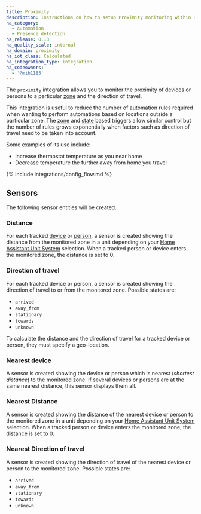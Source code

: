```yaml
---
title: Proximity
description: Instructions on how to setup Proximity monitoring within Home Assistant.
ha_category:
  - Automation
  - Presence detection
ha_release: 0.13
ha_quality_scale: internal
ha_domain: proximity
ha_iot_class: Calculated
ha_integration_type: integration
ha_codeowners:
  - '@mib1185'
---
```


The `proximity` integration allows you to monitor the proximity of devices or persons to a particular [zone](/integrations/zone/) and the direction of travel.

This integration is useful to reduce the number of automation rules required when wanting to perform automations based on locations outside a particular zone. The [zone](/docs/automation/trigger#zone-trigger) and [state](/docs/automation/trigger#state-trigger) based triggers allow similar control but the number of rules grows exponentially when factors such as direction of travel need to be taken into account.

Some examples of its use include:

- Increase thermostat temperature as you near home
- Decrease temperature the further away from home you travel

{% include integrations/config_flow.md %}

## Sensors

The following sensor entities will be created.

### Distance

For each tracked [device](/integrations/device_tracker/) or [person](/integrations/person/), a sensor is created showing the distance from the monitored zone in a unit depending on your [Home Assistant Unit System](/docs/configuration/basic) selection. When a tracked person or device enters the monitored zone, the distance is set to 0.

### Direction of travel

For each tracked device or person, a sensor is created showing the direction of travel to or from the monitored zone. Possible states are:

- `arrived`
- `away_from`
- `stationary`
- `towards`
- `unknown`

<div class="note">
To calculate the distance and the direction of travel for a tracked device or person, they must specify a geo-location.
</div>

### Nearest device

A sensor is created showing the device or person which is nearest (_shortest distance_) to the monitored zone. If several devices or persons are at the same nearest distance, this sensor displays them all.

### Nearest Distance

A sensor is created showing the distance of the nearest device or person to the monitored zone in a unit depending on your [Home Assistant Unit System](/docs/configuration/basic) selection. When a tracked person or device enters the monitored zone, the distance is set to 0.

### Nearest Direction of travel

A sensor is created showing the direction of travel of the nearest device or person to the monitored zone. Possible states are:

- `arrived`
- `away_from`
- `stationary`
- `towards`
- `unknown`
